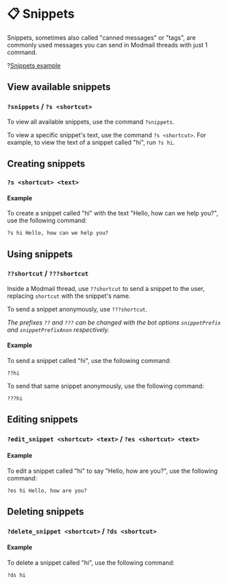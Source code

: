 # 📋 Snippets
Snippets, sometimes also called "canned messages" or "tags", are commonly used messages you can send in Modmail threads with just 1 command.

?[Snippets example](snippets.gif)

## View available snippets
### `?snippets` / `?s <shortcut>`

To view all available snippets, use the command `?snippets`.

To view a specific snippet's text, use the command `?s <shortcut>`.
For example, to view the text of a snippet called "hi", run `?s hi`.

## Creating snippets
### `?s <shortcut> <text>`

#### Example
To create a snippet called "hi" with the text "Hello, how can we help you?", use the following command:

`?s hi Hello, how can we help you?` 

## Using snippets
### `??shortcut` / `???shortcut`
Inside a Modmail thread, use `??shortcut` to send a snippet to the user, replacing `shortcut` with the snippet's name.

To send a snippet anonymously, use `???shortcut`.

*The prefixes `??` and `???` can be changed with the bot options `snippetPrefix` and `snippetPrefixAnon` respectively.*

#### Example
To send a snippet called "hi", use the following command:

`??hi`

To send that same snippet anonymously, use the following command:

`???hi`

## Editing snippets
### `?edit_snippet <shortcut> <text>` / `?es <shortcut> <text>`

#### Example
To edit a snippet called "hi" to say "Hello, how are you?", use the following command:

`?es hi Hello, how are you?`

## Deleting snippets
### `?delete_snippet <shortcut>` / `?ds <shortcut>`

#### Example
To delete a snippet called "hi", use the following command:

`?ds hi`
